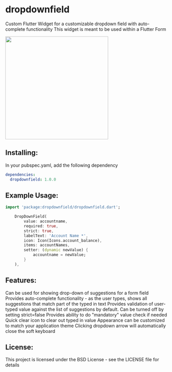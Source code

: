 # dropdownfield
Custom Flutter Widget for a customizable dropdown field with auto-complete functionality
This widget is meant to be used within a Flutter Form


<img src="https://github.com/jagan999/dropdownfield/raw/master/example/dropdownfield.png" height="320px" >

## Installing:
In your pubspec.yaml, add the following dependency
```yaml
dependencies:
  dropdownfield: 1.0.0
```

## Example Usage:
```dart
import 'package:dropdownfield/dropdownfield.dart';

    DropDownField(
        value: accountname,
        required: true,
        strict: true,
        labelText: 'Account Name *',
        icon: Icon(Icons.account_balance),
        items: accountNames,
        setter: (dynamic newValue) {
            accountname = newValue;
        }
    ),
```
## Features:
Can be used for showing drop-down of suggestions for a form field
Provides auto-complete functionality - as the user types, shows all suggestions that match part of the typed in text
Provides validation of user-typed value against the list of suggestions by default. Can be turned off by setting strict=false
Provides ability to do "mandatory" value check if needed
Quick clear icon to clear out typed in value
Appearance can be customized to match your application theme
Clicking dropdown arrow will automatically close the soft keyboard

## License:
This project is licensed under the BSD License - see the LICENSE file for details
